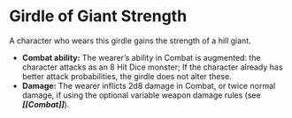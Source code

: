 # Girdle of Giant Strength

A character who wears this girdle gains the strength of a hill giant.

- **Combat ability:** The wearer’s ability in Combat is augmented: the character attacks as an 8 Hit Dice monster; If the character already has better attack probabilities, the girdle does not alter these.
- **Damage:** The wearer inflicts 2d8 damage in Combat, or twice normal damage, if using the optional variable weapon damage rules (see ***[[Combat]]***).